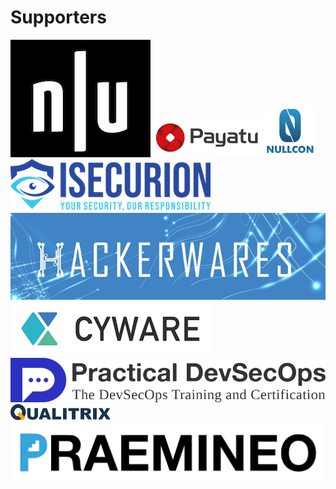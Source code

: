 # Supporters

[![](.gitbook/assets/null-logo.png)![](.gitbook/assets/payatu_logo.png)](https://payatu.com/) [![](.gitbook/assets/nullcon.png)](https://nullcon.net/) [![](.gitbook/assets/isecurion.png)](https://isecurion.com/) [![](.gitbook/assets/hackerwares.png)](http://hackerwares.in/)[![](.gitbook/assets/cyware.png)](https://cyware.com/) [![Practical DevSecOps Certification and Course Logo](.gitbook/assets/practical-devsecops-logo.png)](https://www.practical-devsecops.com/) [![](.gitbook/assets/qualitrix-high-logo.png)](https://qualitrix.com/)[![](.gitbook/assets/praemineo.png)](https://praemineo.com)    



